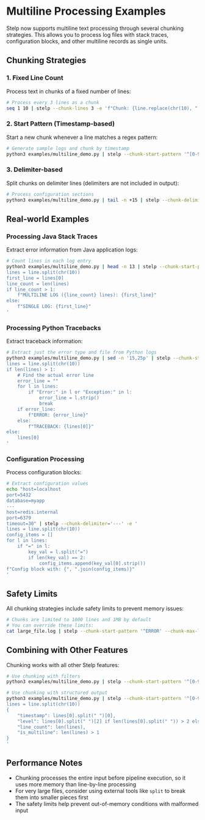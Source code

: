 # Multiline Processing Examples

Stelp now supports multiline text processing through several chunking strategies. This allows you to process log files with stack traces, configuration blocks, and other multiline records as single units.

## Chunking Strategies

### 1. Fixed Line Count

Process text in chunks of a fixed number of lines:

```bash
# Process every 3 lines as a chunk
seq 1 10 | stelp --chunk-lines 3 -e 'f"Chunk: {line.replace(chr(10), " | ")}"'
```

### 2. Start Pattern (Timestamp-based)

Start a new chunk whenever a line matches a regex pattern:

```bash
# Generate sample logs and chunk by timestamp
python3 examples/multiline_demo.py | stelp --chunk-start-pattern '^[0-9]{4}-[0-9]{2}-[0-9]{2}' -e 'first_line = line.split(chr(10))[0]; f"Log Entry: {first_line}"'
```

### 3. Delimiter-based

Split chunks on delimiter lines (delimiters are not included in output):

```bash
# Process configuration sections
python3 examples/multiline_demo.py | tail -n +15 | stelp --chunk-delimiter='---' -e 'lines = line.split(chr(10)); section = lines[0]; f"Config Section: {section}"'
```

## Real-world Examples

### Processing Java Stack Traces

Extract error information from Java application logs:

```bash
# Count lines in each log entry
python3 examples/multiline_demo.py | head -n 13 | stelp --chunk-start-pattern '^[0-9]{4}-[0-9]{2}-[0-9]{2}' -e '
lines = line.split(chr(10))
first_line = lines[0]
line_count = len(lines)
if line_count > 1:
    f"MULTILINE LOG ({line_count} lines): {first_line}"
else:
    f"SINGLE LOG: {first_line}"
'
```

### Processing Python Tracebacks

Extract traceback information:

```bash
# Extract just the error type and file from Python logs
python3 examples/multiline_demo.py | sed -n '15,25p' | stelp --chunk-start-pattern '^\\[' -e '
lines = line.split(chr(10))
if len(lines) > 1:
    # Find the actual error line
    error_line = ""
    for l in lines:
        if "Error:" in l or "Exception:" in l:
            error_line = l.strip()
            break
    if error_line:
        f"ERROR: {error_line}"
    else:
        f"TRACEBACK: {lines[0]}"
else:
    lines[0]
'
```

### Configuration Processing

Process configuration blocks:

```bash
# Extract configuration values
echo "host=localhost
port=5432
database=myapp
---
host=redis.internal  
port=6379
timeout=30" | stelp --chunk-delimiter='---' -e '
lines = line.split(chr(10))
config_items = []
for l in lines:
    if "=" in l:
        key_val = l.split("=")
        if len(key_val) == 2:
            config_items.append(key_val[0].strip())
f"Config block with: {", ".join(config_items)}"
'
```

## Safety Limits

All chunking strategies include safety limits to prevent memory issues:

```bash
# Chunks are limited to 1000 lines and 1MB by default
# You can override these limits:
cat large_file.log | stelp --chunk-start-pattern '^ERROR' --chunk-max-lines 500 --chunk-max-size 524288 -e 'f"Error chunk with {len(line.split(chr(10)))} lines"'
```

## Combining with Other Features

Chunking works with all other Stelp features:

```bash
# Use chunking with filters
python3 examples/multiline_demo.py | stelp --chunk-start-pattern '^[0-9]{4}' --filter 'len(line.split(chr(10))) > 2' -e 'f"Multi-line entry: {line.split(chr(10))[0]}"'

# Use chunking with structured output
python3 examples/multiline_demo.py | stelp --chunk-start-pattern '^[0-9]{4}' -F jsonl -e '
lines = line.split(chr(10))
{
    "timestamp": lines[0].split(" ")[0],
    "level": lines[0].split(" ")[2] if len(lines[0].split(" ")) > 2 else "INFO",
    "line_count": len(lines),
    "is_multiline": len(lines) > 1
}
'
```

## Performance Notes

- Chunking processes the entire input before pipeline execution, so it uses more memory than line-by-line processing
- For very large files, consider using external tools like `split` to break them into smaller pieces first
- The safety limits help prevent out-of-memory conditions with malformed input